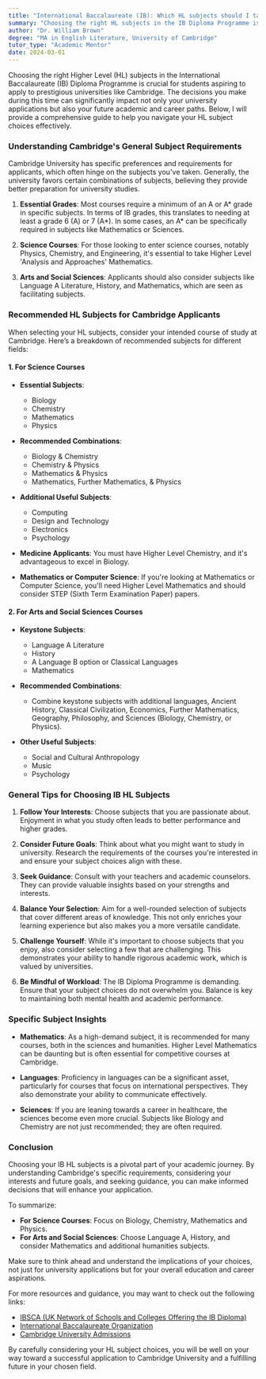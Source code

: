 ```yaml
---
title: "International Baccalaureate (IB): Which HL subjects should I take in my IB years?"
summary: "Choosing the right HL subjects in the IB Diploma Programme is vital for university success, especially for applicants to prestigious schools like Cambridge."
author: "Dr. William Brown"
degree: "MA in English Literature, University of Cambridge"
tutor_type: "Academic Mentor"
date: 2024-03-01
---
```


Choosing the right Higher Level (HL) subjects in the International Baccalaureate (IB) Diploma Programme is crucial for students aspiring to apply to prestigious universities like Cambridge. The decisions you make during this time can significantly impact not only your university applications but also your future academic and career paths. Below, I will provide a comprehensive guide to help you navigate your HL subject choices effectively.

### Understanding Cambridge's General Subject Requirements

Cambridge University has specific preferences and requirements for applicants, which often hinge on the subjects you've taken. Generally, the university favors certain combinations of subjects, believing they provide better preparation for university studies. 

1. **Essential Grades**: Most courses require a minimum of an A or A* grade in specific subjects. In terms of IB grades, this translates to needing at least a grade 6 (A) or 7 (A*). In some cases, an A* can be specifically required in subjects like Mathematics or Sciences.

2. **Science Courses**: For those looking to enter science courses, notably Physics, Chemistry, and Engineering, it's essential to take Higher Level 'Analysis and Approaches' Mathematics. 

3. **Arts and Social Sciences**: Applicants should also consider subjects like Language A Literature, History, and Mathematics, which are seen as facilitating subjects.

### Recommended HL Subjects for Cambridge Applicants

When selecting your HL subjects, consider your intended course of study at Cambridge. Here’s a breakdown of recommended subjects for different fields:

#### 1. **For Science Courses**
   - **Essential Subjects**: 
     - Biology
     - Chemistry
     - Mathematics
     - Physics

   - **Recommended Combinations**:
     - Biology & Chemistry
     - Chemistry & Physics
     - Mathematics & Physics
     - Mathematics, Further Mathematics, & Physics

   - **Additional Useful Subjects**:
     - Computing
     - Design and Technology
     - Electronics
     - Psychology

   - **Medicine Applicants**: You must have Higher Level Chemistry, and it's advantageous to excel in Biology.

   - **Mathematics or Computer Science**: If you're looking at Mathematics or Computer Science, you'll need Higher Level Mathematics and should consider STEP (Sixth Term Examination Paper) papers.

#### 2. **For Arts and Social Sciences Courses**
   - **Keystone Subjects**:
     - Language A Literature
     - History
     - A Language B option or Classical Languages
     - Mathematics

   - **Recommended Combinations**:
     - Combine keystone subjects with additional languages, Ancient History, Classical Civilization, Economics, Further Mathematics, Geography, Philosophy, and Sciences (Biology, Chemistry, or Physics). 

   - **Other Useful Subjects**:
     - Social and Cultural Anthropology
     - Music
     - Psychology

### General Tips for Choosing IB HL Subjects

1. **Follow Your Interests**: Choose subjects that you are passionate about. Enjoyment in what you study often leads to better performance and higher grades.

2. **Consider Future Goals**: Think about what you might want to study in university. Research the requirements of the courses you're interested in and ensure your subject choices align with these.

3. **Seek Guidance**: Consult with your teachers and academic counselors. They can provide valuable insights based on your strengths and interests.

4. **Balance Your Selection**: Aim for a well-rounded selection of subjects that cover different areas of knowledge. This not only enriches your learning experience but also makes you a more versatile candidate.

5. **Challenge Yourself**: While it's important to choose subjects that you enjoy, also consider selecting a few that are challenging. This demonstrates your ability to handle rigorous academic work, which is valued by universities.

6. **Be Mindful of Workload**: The IB Diploma Programme is demanding. Ensure that your subject choices do not overwhelm you. Balance is key to maintaining both mental health and academic performance.

### Specific Subject Insights

- **Mathematics**: As a high-demand subject, it is recommended for many courses, both in the sciences and humanities. Higher Level Mathematics can be daunting but is often essential for competitive courses at Cambridge.

- **Languages**: Proficiency in languages can be a significant asset, particularly for courses that focus on international perspectives. They also demonstrate your ability to communicate effectively.

- **Sciences**: If you are leaning towards a career in healthcare, the sciences become even more crucial. Subjects like Biology and Chemistry are not just recommended; they are often required.

### Conclusion

Choosing your IB HL subjects is a pivotal part of your academic journey. By understanding Cambridge's specific requirements, considering your interests and future goals, and seeking guidance, you can make informed decisions that will enhance your application. 

To summarize:
- **For Science Courses**: Focus on Biology, Chemistry, Mathematics and Physics. 
- **For Arts and Social Sciences**: Choose Language A, History, and consider Mathematics and additional humanities subjects. 

Make sure to think ahead and understand the implications of your choices, not just for university applications but for your overall education and career aspirations. 

For more resources and guidance, you may want to check out the following links:
- [IBSCA (UK Network of Schools and Colleges Offering the IB Diploma)](http://www.ibsca.org.uk/index.php/universities-and-ib/introduction)
- [International Baccalaureate Organization](http://www.ibo.org/about-the-ib/facts-and-figures/statistical-bulletins/)
- [Cambridge University Admissions](https://www.kings.cam.ac.uk/study/undergraduate/applying-to-kings/choosing-school-subjects)

By carefully considering your HL subject choices, you will be well on your way toward a successful application to Cambridge University and a fulfilling future in your chosen field.
    